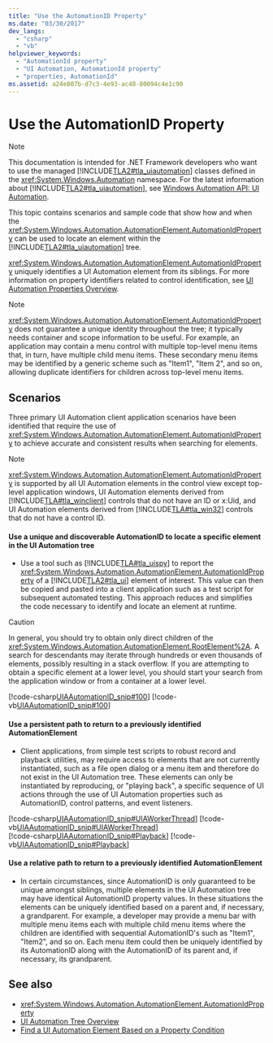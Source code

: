 ```yaml
---
title: "Use the AutomationID Property"
ms.date: "03/30/2017"
dev_langs: 
  - "csharp"
  - "vb"
helpviewer_keywords: 
  - "AutomationId property"
  - "UI Automation, AutomationId property"
  - "properties, AutomationId"
ms.assetid: a24e807b-d7c3-4e93-ac48-80094c4e1c90
---
```

# Use the AutomationID Property
> [!NOTE]
> This documentation is intended for .NET Framework developers who want to use the managed [!INCLUDE[TLA2#tla_uiautomation](../../../includes/tla2sharptla-uiautomation-md.md)] classes defined in the <xref:System.Windows.Automation> namespace. For the latest information about [!INCLUDE[TLA2#tla_uiautomation](../../../includes/tla2sharptla-uiautomation-md.md)], see [Windows Automation API: UI Automation](https://go.microsoft.com/fwlink/?LinkID=156746).  
  
 This topic contains scenarios and sample code that show how and when the <xref:System.Windows.Automation.AutomationElement.AutomationIdProperty> can be used to locate an element within the [!INCLUDE[TLA2#tla_uiautomation](../../../includes/tla2sharptla-uiautomation-md.md)] tree.  
  
 <xref:System.Windows.Automation.AutomationElement.AutomationIdProperty> uniquely identifies a UI Automation element from its siblings. For more information on property identifiers related to control identification, see [UI Automation Properties Overview](ui-automation-properties-overview.md).  
  
> [!NOTE]
> <xref:System.Windows.Automation.AutomationElement.AutomationIdProperty> does not guarantee a unique identity throughout the tree; it typically needs container and scope information to be useful. For example, an application may contain a menu control with multiple top-level menu items that, in turn, have multiple child menu items. These secondary menu items may be identified by a generic scheme such as "Item1", "Item 2", and so on, allowing duplicate identifiers for children across top-level menu items.  
  
## Scenarios  
 Three primary UI Automation client application scenarios have been identified that require the use of <xref:System.Windows.Automation.AutomationElement.AutomationIdProperty> to achieve accurate and consistent results when searching for elements.  
  
> [!NOTE]
> <xref:System.Windows.Automation.AutomationElement.AutomationIdProperty> is supported by all UI Automation elements in the control view except top-level application windows, UI Automation elements derived from [!INCLUDE[TLA#tla_winclient](../../../includes/tlasharptla-winclient-md.md)] controls that do not have an ID or x:Uid, and UI Automation elements derived from [!INCLUDE[TLA#tla_win32](../../../includes/tlasharptla-win32-md.md)] controls that do not have a control ID.  
  
#### Use a unique and discoverable AutomationID to locate a specific element in the UI Automation tree  
  
- Use a tool such as [!INCLUDE[TLA#tla_uispy](../../../includes/tlasharptla-uispy-md.md)] to report the <xref:System.Windows.Automation.AutomationElement.AutomationIdProperty> of a [!INCLUDE[TLA2#tla_ui](../../../includes/tla2sharptla-ui-md.md)] element of interest. This value can then be copied and pasted into a client application such as a test script for subsequent automated testing. This approach reduces and simplifies the code necessary to identify and locate an element at runtime.  
  
> [!CAUTION]
> In general, you should try to obtain only direct children of the <xref:System.Windows.Automation.AutomationElement.RootElement%2A>. A search for descendants may iterate through hundreds or even thousands of elements, possibly resulting in a stack overflow. If you are attempting to obtain a specific element at a lower level, you should start your search from the application window or from a container at a lower level.  
  
 [!code-csharp[UIAAutomationID_snip#100](../../../samples/snippets/csharp/VS_Snippets_Wpf/UIAAutomationID_snip/CSharp/FindByAutomationID.xaml.cs#100)]
 [!code-vb[UIAAutomationID_snip#100](../../../samples/snippets/visualbasic/VS_Snippets_Wpf/UIAAutomationID_snip/VisualBasic/FindByAutomationID.xaml.vb#100)]  
  
#### Use a persistent path to return to a previously identified AutomationElement  
  
- Client applications, from simple test scripts to robust record and playback utilities, may require access to elements that are not currently instantiated, such as a file open dialog or a menu item and therefore do not exist in the UI Automation tree. These elements can only be instantiated by reproducing, or "playing back", a specific sequence of UI actions through the use of UI Automation properties such as AutomationID, control patterns, and event listeners.
  
 [!code-csharp[UIAAutomationID_snip#UIAWorkerThread](../../../samples/snippets/csharp/VS_Snippets_Wpf/UIAAutomationID_snip/CSharp/FindByAutomationID.xaml.cs#uiaworkerthread)]
 [!code-vb[UIAAutomationID_snip#UIAWorkerThread](../../../samples/snippets/visualbasic/VS_Snippets_Wpf/UIAAutomationID_snip/VisualBasic/FindByAutomationID.xaml.vb#uiaworkerthread)]  
[!code-csharp[UIAAutomationID_snip#Playback](../../../samples/snippets/csharp/VS_Snippets_Wpf/UIAAutomationID_snip/CSharp/FindByAutomationID.xaml.cs#playback)]
[!code-vb[UIAAutomationID_snip#Playback](../../../samples/snippets/visualbasic/VS_Snippets_Wpf/UIAAutomationID_snip/VisualBasic/FindByAutomationID.xaml.vb#playback)]  
  
#### Use a relative path to return to a previously identified AutomationElement  
  
- In certain circumstances, since AutomationID is only guaranteed to be unique amongst siblings, multiple elements in the UI Automation tree may have identical AutomationID property values. In these situations the elements can be uniquely identified based on a parent and, if necessary, a grandparent. For example, a developer may provide a menu bar with multiple menu items each with multiple child menu items where the children are identified with sequential AutomationID's such as "Item1", "Item2", and so on. Each menu item could then be uniquely identified by its AutomationID along with the AutomationID of its parent and, if necessary, its grandparent.  
  
## See also

- <xref:System.Windows.Automation.AutomationElement.AutomationIdProperty>
- [UI Automation Tree Overview](ui-automation-tree-overview.md)
- [Find a UI Automation Element Based on a Property Condition](find-a-ui-automation-element-based-on-a-property-condition.md)
